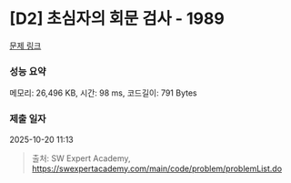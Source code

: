 # [D2] 초심자의 회문 검사 - 1989 

[문제 링크](https://swexpertacademy.com/main/code/problem/problemDetail.do?contestProbId=AV5PyTLqAf4DFAUq) 

### 성능 요약

메모리: 26,496 KB, 시간: 98 ms, 코드길이: 791 Bytes

### 제출 일자

2025-10-20 11:13



> 출처: SW Expert Academy, https://swexpertacademy.com/main/code/problem/problemList.do